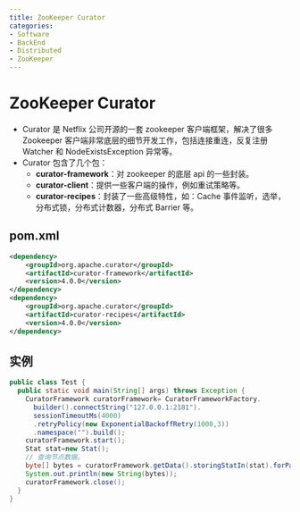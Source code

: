 ```yaml
---
title: ZooKeeper Curator
categories:
- Software
- BackEnd
- Distributed
- ZooKeeper
---
```

# ZooKeeper Curator

- Curator 是 Netflix 公司开源的一套 zookeeper 客户端框架，解决了很多 Zookeeper 客户端非常底层的细节开发工作，包括连接重连，反复注册 Watcher 和 NodeExistsException 异常等。
- Curator 包含了几个包：
    - **curator-framework**：对 zookeeper 的底层 api 的一些封装。
    - **curator-client**：提供一些客户端的操作，例如重试策略等。
    - **curator-recipes**：封装了一些高级特性，如：Cache 事件监听，选举，分布式锁，分布式计数器，分布式 Barrier 等。

## pom.xml

```xml
<dependency>
    <groupId>org.apache.curator</groupId>
    <artifactId>curator-framework</artifactId>
    <version>4.0.0</version>
</dependency>
<dependency>
    <groupId>org.apache.curator</groupId>
    <artifactId>curator-recipes</artifactId>
    <version>4.0.0</version>
</dependency>
```

## 实例

```java
public class Test {
  public static void main(String[] args) throws Exception {
    CuratorFramework curatorFramework= CuratorFrameworkFactory.
      builder().connectString("127.0.0.1:2181").
      sessionTimeoutMs(4000)
      .retryPolicy(new ExponentialBackoffRetry(1000,3))
      .namespace("").build();
    curatorFramework.start();
    Stat stat=new Stat();
    // 查询节点数据。
    byte[] bytes = curatorFramework.getData().storingStatIn(stat).forPath("/test");
    System.out.println(new String(bytes));
    curatorFramework.close();
  }
}
```

